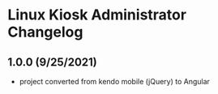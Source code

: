 # Linux Kiosk Administrator Changelog

## 1.0.0 (9/25/2021)

- project converted from kendo mobile (jQuery) to Angular
